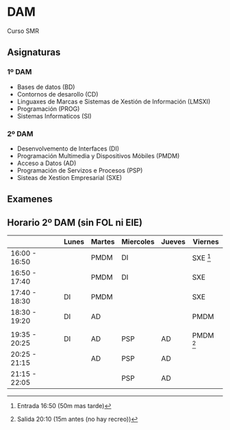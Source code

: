 # DAM
Curso SMR

## Asignaturas
### 1º DAM
- Bases de datos (BD)
- Contornos de desarollo (CD)
- Linguaxes de Marcas e Sistemas de Xestión de Información (LMSXI)
- Programación (PROG)
- Sistemas Informaticos (SI)
### 2º DAM
- Desenvolvemento de Interfaces (DI)
- Programación Multimedia y Dispositivos Móbiles (PMDM)
- Acceso a Datos (AD) 
- Programación de Servizos e Procesos (PSP)
- Sisteas de Xestion Empresarial (SXE) 

## Examenes


## Horario 2º DAM (sin FOL ni EIE)
  
|  | Lunes | Martes | Miercoles | Jueves | Viernes |
| --- | --- | --- | --- | --- | --- |
| 16:00 - 16:50 |  | PMDM | DI |  | SXE [^1] |
| 16:50 - 17:40 |  | PMDM | DI |  | SXE |
| 17:40 - 18:30 | DI | PMDM |  |  | SXE |
| 18:30 - 19:20 | DI | AD |  |  | PMDM |
|  |  |  |  |  |  |
| 19:35 - 20:25 | DI | AD | PSP | AD | PMDM [^2] |
| 20:25 - 21:15 |  | AD | PSP | AD |  |
| 21:15 - 22:05 |  |  | PSP | AD |  |

[^1]: Entrada 16:50 (50m mas tarde)
[^2]: Salida 20:10 (15m antes (no hay recreo))
